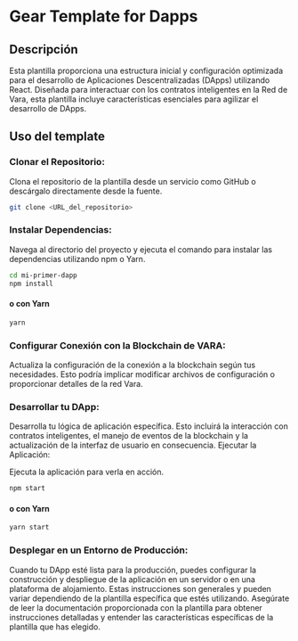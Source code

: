 
# Gear Template for Dapps 


## Descripción

Esta plantilla proporciona una estructura inicial y configuración optimizada para el desarrollo de Aplicaciones Descentralizadas (DApps) utilizando React. Diseñada para interactuar con los contratos inteligentes en la Red de Vara, esta plantilla incluye características esenciales para agilizar el desarrollo de DApps.


## Uso del template

### Clonar el Repositorio:

Clona el repositorio de la plantilla desde un servicio como GitHub o descárgalo directamente desde la fuente.

```bash
git clone <URL_del_repositorio>
```

###  Instalar Dependencias:

Navega al directorio del proyecto y ejecuta el comando para instalar las dependencias utilizando npm o Yarn.

```bash
cd mi-primer-dapp
npm install
```

#### o con Yarn
```bash
yarn
```


###   Configurar Conexión con la Blockchain de VARA:

Actualiza la configuración de la conexión a la blockchain según tus necesidades. Esto podría implicar modificar archivos de configuración o proporcionar detalles de la red Vara.

###  Desarrollar tu DApp:

Desarrolla tu lógica de aplicación específica. Esto incluirá la interacción con contratos inteligentes, el manejo de eventos de la blockchain y la actualización de la interfaz de usuario en consecuencia.
Ejecutar la Aplicación:

Ejecuta la aplicación para verla en acción.

```bash
npm start
```

#### o con Yarn

```bash
yarn start
```

###  Desplegar en un Entorno de Producción:

Cuando tu DApp esté lista para la producción, puedes configurar la construcción y despliegue de la aplicación en un servidor o en una plataforma de alojamiento.
Estas instrucciones son generales y pueden variar dependiendo de la plantilla específica que estés utilizando. Asegúrate de leer la documentación proporcionada con la plantilla para obtener instrucciones detalladas y entender las características específicas de la plantilla que has elegido.
